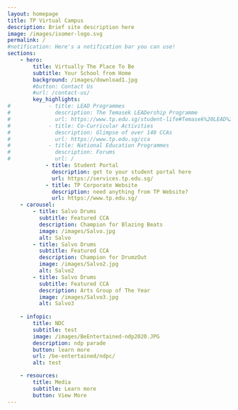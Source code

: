 ```yaml
---
layout: homepage
title: TP Virtual Campus
description: Brief site description here
image: /images/isomer-logo.svg
permalink: /
#notification: Here's a notification bar you can use!
sections:
    - hero:
        title: Virtually The Place To Be
        subtitle: Your School from Home
        background: /images/download1.jpg
        #button: Contact Us
        #url: /contact-us/
        key_highlights:
#            - title: LEAD Programmes
#              description: The Temasek LEADership Programme
#              url: https://www.tp.edu.sg/student-life#Temasek%20LEAD%20Programme
#            - title: Co-Curricular Activities
#              description: Glimpse of over 140 CCAs
#              url: https://www.tp.edu.sg/cca
#            - title: National Education Programmes
#              description: Forums
#              url: /
            - title: Student Portal
              description: get to your student portal here
              url: https://services.tp.edu.sg/
            - title: TP Corporate Website
              description: need anything from TP Website?
              url: https://www.tp.edu.sg/
    - carousel:
        - title: Salvo Drums
          subtitle: Featured CCA
          description: Champion for Blazing Beats
          image: /images/Salvo.jpg  
          alt: Salvo
        - title: Salvo Drums
          subtitle: Featured CCA
          description: Champion for DrumzOut
          image: /images/Salvo2.jpg
          alt: Salvo2
        - title: Salvo Drums
          subtitle: Featured CCA
          description: Arts Group of The Year
          image: /images/Salvo3.jpg
          alt: Salvo3
    
    - infopic:
        title: NDC
        subtitle: test
        image: /images/BeEntertained-ndp2020.JPG
        description: ndp parade
        button: learn more
        url: /be-entertained/ndpc/
        alt: test

    - resources:
        title: Media
        subtitle: Learn more
        button: View More
---
```

